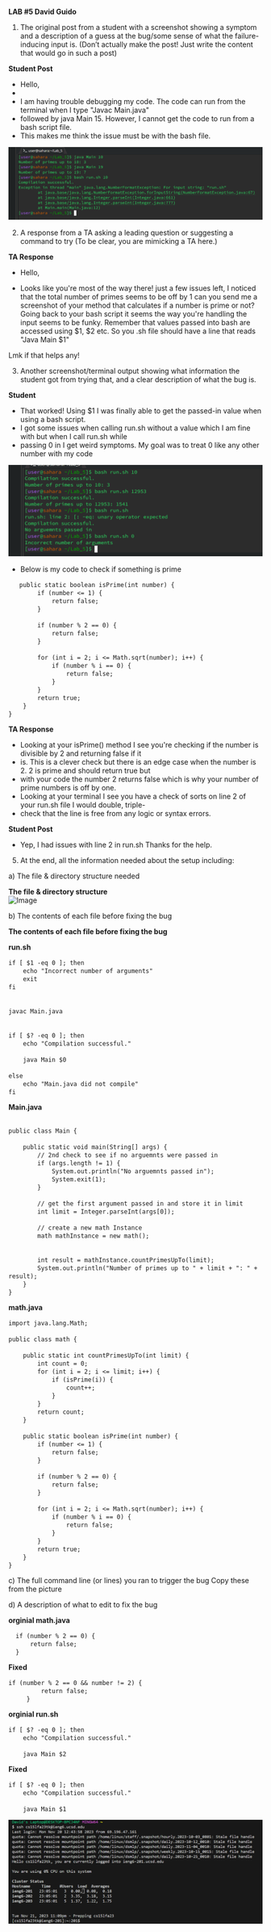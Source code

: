 
**LAB #5 David Guido**


1) The original post from a student with a screenshot showing a symptom and a description of a guess at the bug/some sense of what the failure-inducing input is. (Don’t actually make the post! Just write the content that would go in such a post)

**Student Post**

* Hello, 
*
* I am having trouble debugging my code. The code can run from the terminal when I type "Javac Main.java"
* followed by java Main 15. However, I cannot get the code to run from a bash script file.
* This makes me think the issue must be with the bash file.

![Image](Lab_5_1st_student_post.png)





2) A response from a TA asking a leading question or suggesting a command to try (To be clear, you are mimicking a TA here.)


**TA Response**

* Hello,

* Looks like you're most of the way there! just a few issues left, I noticed that the total number of primes seems to be off by 1 can you send me a screenshot of your method that calculates if a number is prime or not? Going back to your bash script it seems the way you're handling the input seems to be funky. Remember that values passed into bash are accessed using $1, $2 etc. So you .sh file should have a line that reads "Java Main $1" 

Lmk if that helps any!



3) Another screenshot/terminal output showing what information the student got from trying that, and a clear description of what the bug is.

**Student**

* That worked! Using $1 I was finally able to get the passed-in value when using a bash script.
* I got some issues when calling run.sh without a value which I am fine with but when I call run.sh while
* passing 0 in I get weird symptoms. My goal was to treat 0 like any other number with my code

![Image](JJJJJJJJJJJJJJJJJJJ.png)

* Below is my code to check if something is prime
```
   public static boolean isPrime(int number) {
        if (number <= 1) {
            return false;
        }

        if (number % 2 == 0) {
            return false;
        }

        for (int i = 2; i <= Math.sqrt(number); i++) {
            if (number % i == 0) {
                return false;
            }
        }
        return true;
    }
}
```

**TA Response**

* Looking at your isPrime() method I see you're checking if the number is divisible by 2 and returning false if it
* is. This is a clever check but there is an edge case when the number is 2. 2 is prime and should return true but
* with your code the number 2 returns false which is why your number of prime numbers is off by one.
* Looking at your terminal I see you have a check of sorts on line 2 of your run.sh file I would double, triple-
* check that the line is free from any logic or syntax errors.



**Student Post**

* Yep, I had issues with line 2 in run.sh Thanks for the help.



5) At the end, all the information needed about the setup including:
   
a) The file & directory structure needed

**The file & directory structure**   
![Image](filestr)


b) The contents of each file before fixing the bug

**The contents of each file before fixing the bug**

**run.sh**

```
if [ $1 -eq 0 ]; then
    echo "Incorrect number of arguments"
    exit
fi


javac Main.java


if [ $? -eq 0 ]; then
    echo "Compilation successful."

    java Main $0

else
    echo "Main.java did not compile"
fi
```

**Main.java**

```

public class Main {

    public static void main(String[] args) {
        // 2nd check to see if no arguemnts were passed in
        if (args.length != 1) {
            System.out.println("No arguemnts passed in");
            System.exit(1);
        }

        // get the first argument passed in and store it in limit
        int limit = Integer.parseInt(args[0]);

        // create a new math Instance
        math mathInstance = new math();
        
    
        int result = mathInstance.countPrimesUpTo(limit);
        System.out.println("Number of primes up to " + limit + ": " + result);
    }
}

```

**math.java**

```
import java.lang.Math;

public class math {

    public static int countPrimesUpTo(int limit) {
        int count = 0;
        for (int i = 2; i <= limit; i++) {
            if (isPrime(i)) {
                count++;
            }
        }
        return count;
    }

    public static boolean isPrime(int number) {
        if (number <= 1) {
            return false;
        }

        if (number % 2 == 0) {
            return false;
        }

        for (int i = 2; i <= Math.sqrt(number); i++) {
            if (number % i == 0) {
                return false;
            }
        }
        return true;
    }
}

```

c) The full command line (or lines) you ran to trigger the bug
Copy these from the picture

d) A description of what to edit to fix the bug

**orginial math.java**
```
  if (number % 2 == 0) {
      return false;
  }
```
**Fixed**
```
if (number % 2 == 0 && number != 2) {
         return false;
     }
```


**orginial run.sh**
```
if [ $? -eq 0 ]; then
    echo "Compilation successful."

    java Main $2
```

**Fixed**
```
if [ $? -eq 0 ]; then
    echo "Compilation successful."

    java Main $1
```

  
![Image](Lab_4_log_Into_ieng6.png)

